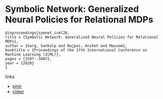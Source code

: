 # Symbolic Network: Generalized Neural Policies for Relational MDPs

```
@inproceedings{symnet_icml20,
title = {Symbolic Network: Generalized Neural Policies for Relational MDPs},
author = {Garg, Sankalp and Bajpai, Aniket and Mausam},
booktitle = {Proceedings of the 37th International Conference on Machine Learning (ICML)},
pages = {3397--3407},
year = {2020}
}
```

links
- [pmlr](http://proceedings.mlr.press/v119/garg20a.html)
- [video](https://slideslive.com/38927514)
